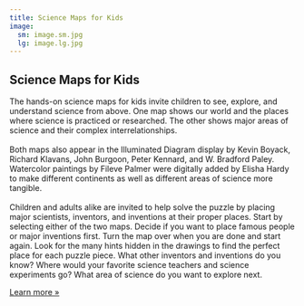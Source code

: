```yaml
---
title: Science Maps for Kids
image:
  sm: image.sm.jpg
  lg: image.lg.jpg
---
```

## Science Maps for Kids

The hands-on science maps for kids invite children to see, explore, and understand science from above. One map shows our world and the places where science is practiced or researched. The other shows major areas of science and their complex interrelationships.\
\
Both maps also appear in the Illuminated Diagram display by Kevin Boyack, Richard Klavans, John Burgoon, Peter Kennard, and W. Bradford Paley. Watercolor paintings by Fileve Palmer were digitally added by Elisha Hardy to make different continents as well as different areas of science more tangible.\
\
Children and adults alike are invited to help solve the puzzle by placing major scientists, inventors, and inventions at their proper places. Start by selecting either of the two maps. Decide if you want to place famous people or major inventions first. Turn the map over when you are done and start again. Look for the many hints hidden in the drawings to find the perfect place for each puzzle piece. What other inventors and inventions do you know? Where would your favorite science teachers and science experiments go? What area of science do you want to explore next. 

[Learn more »](http://scimaps.org/science_maps_for_kids.html)